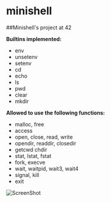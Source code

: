 # minishell
##Minishell's project at 42

**Builtins implemented:**
- env
- unsetenv
- setenv
- cd
- echo
- ls
- pwd
- clear
- mkdir


**Allowed to use the following functions:**
* malloc, free
* access
* open, close, read, write
* opendir, readdir, closedir
* getcwd chdir
* stat, lstat, fstat
* fork, execve
* wait, waitpid, wait3, wait4
* signal, kill
* exit

![ScreenShot](https://github.com/alinacornea/minishell/Screenshot.png)
